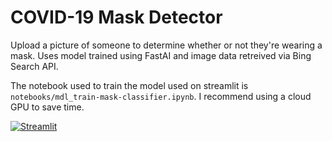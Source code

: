 # COVID-19 Mask Detector
Upload a picture of someone to determine whether or not they're wearing a mask. Uses model trained using FastAI and image data retreived via Bing Search API.  

The notebook used to train the model used on streamlit is ```notebooks/mdl_train-mask-classifier.ipynb```. I recommend using a cloud GPU to save time.

[![Streamlit](https://assets.website-files.com/5dc3b47ddc6c0c2a1af74ad0/5e0a328bedb754beb8a973f9_logomark_website.png)](https://share.streamlit.io/jacklinc/covid_mask_classifier/main/src/src_bear-class.py)
